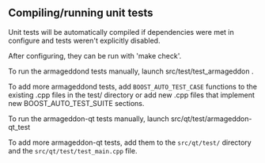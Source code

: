 Compiling/running unit tests
------------------------------------

Unit tests will be automatically compiled if dependencies were met in configure
and tests weren't explicitly disabled.

After configuring, they can be run with 'make check'.

To run the armageddond tests manually, launch src/test/test_armageddon .

To add more armageddond tests, add `BOOST_AUTO_TEST_CASE` functions to the existing
.cpp files in the test/ directory or add new .cpp files that
implement new BOOST_AUTO_TEST_SUITE sections.

To run the armageddon-qt tests manually, launch src/qt/test/armageddon-qt_test

To add more armageddon-qt tests, add them to the `src/qt/test/` directory and
the `src/qt/test/test_main.cpp` file.
